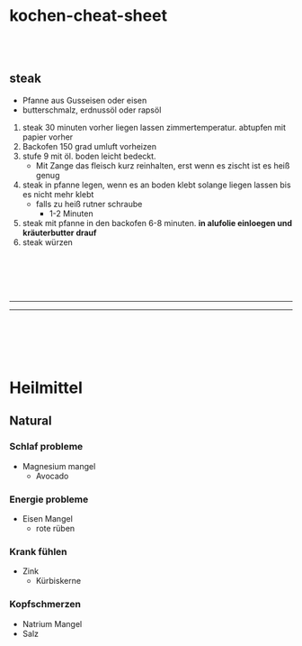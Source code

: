 # kochen-cheat-sheet

<br><br>

## steak
- Pfanne aus Gusseisen oder eisen
- butterschmalz, erdnussöl oder rapsöl

1. steak 30 minuten vorher liegen lassen zimmertemperatur. abtupfen mit papier vorher
2. Backofen 150 grad umluft vorheizen
3. stufe 9 mit öl. boden leicht bedeckt.
   - Mit Zange das fleisch kurz reinhalten, erst wenn es zischt ist es heiß genug
4. steak in pfanne legen, wenn es an boden klebt solange liegen lassen bis es nicht mehr klebt
   - falls zu heiß rutner schraube
     - 1-2 Minuten
5. steak mit pfanne in den backofen 6-8 minuten. **in alufolie einloegen und kräuterbutter drauf**
6. steak würzen












<br><br>
<br><br>
______________________________________
_______________________________________
<br><br>
<br><br>

# Heilmittel

## Natural

### Schlaf probleme
- Magnesium mangel
  - Avocado

### Energie probleme
- Eisen Mangel
  - rote rüben
 
### Krank fühlen
- Zink
  - Kürbiskerne

 ### Kopfschmerzen
 - Natrium Mangel
 -  Salz 
